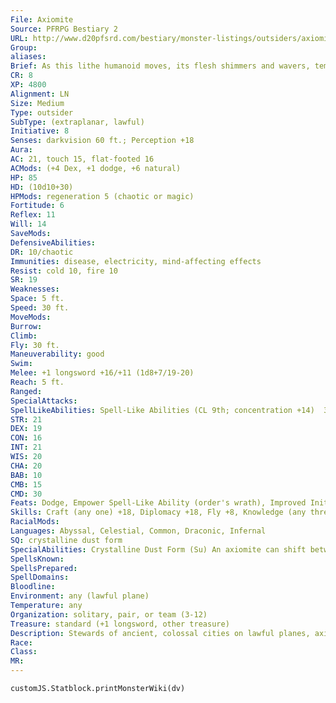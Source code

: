 ```yaml
---
File: Axiomite
Source: PFRPG Bestiary 2
URL: http://www.d20pfsrd.com/bestiary/monster-listings/outsiders/axiomite
Group: 
aliases: 
Brief: As this lithe humanoid moves, its flesh shimmers and wavers, temporarily breaking apart into motes of shimmering light.
CR: 8
XP: 4800
Alignment: LN
Size: Medium
Type: outsider
SubType: (extraplanar, lawful)
Initiative: 8
Senses: darkvision 60 ft.; Perception +18
Aura: 
AC: 21, touch 15, flat-footed 16
ACMods: (+4 Dex, +1 dodge, +6 natural)
HP: 85
HD: (10d10+30)
HPMods: regeneration 5 (chaotic or magic)
Fortitude: 6
Reflex: 11
Will: 14
SaveMods: 
DefensiveAbilities: 
DR: 10/chaotic
Immunities: disease, electricity, mind-affecting effects
Resist: cold 10, fire 10
SR: 19
Weaknesses: 
Space: 5 ft.
Speed: 30 ft.
MoveMods: 
Burrow: 
Climb: 
Fly: 30 ft.
Maneuverability: good
Swim: 
Melee: +1 longsword +16/+11 (1d8+7/19-20)
Reach: 5 ft.
Ranged: 
SpecialAttacks: 
SpellLikeAbilities: Spell-Like Abilities (CL 9th; concentration +14)  3/day-dispel chaos, haste, hold monster (DC 20), lightning bolt (DC 18), empowered order's wrath (DC 19), telekinesis (DC 20), true strike  1/day-summon inevitable (level 6, 1 zelekhut, see below), true seeing
STR: 21
DEX: 19
CON: 16
INT: 21
WIS: 20
CHA: 20
BAB: 10
CMB: 15
CMD: 30
Feats: Dodge, Empower Spell-Like Ability (order's wrath), Improved Initiative, Iron Will, Mobility
Skills: Craft (any one) +18, Diplomacy +18, Fly +8, Knowledge (any three) +15, Knowledge (planes) +18, Perception +18, Sense Motive +18, Spellcraft +18, Stealth +17, Survival +18
RacialMods: 
Languages: Abyssal, Celestial, Common, Draconic, Infernal
SQ: crystalline dust form
SpecialAbilities: Crystalline Dust Form (Su) An axiomite can shift between its solid body and one made of golden, crystalline dust as a free action once per round. In dust form, the axiomite looks like a shifting mass of glowing mathematical symbols and equations. In this form it can fly and gains the incorporeal quality; it can use spell-like abilities but cannot make physical attacks. In its solid form, an axiomite cannot fly. Both shapes are the axiomite's true form, and it does not revert to a different form if killed. A true seeing spell reveals both forms simultaneously.  Summon Inevitable (Sp) Once per day, four axiomites may join hands to summon a single zelekhut inevitable as a full-round action.
SpellsKnown: 
SpellsPrepared: 
SpellDomains: 
Bloodline: 
Environment: any (lawful plane)
Temperature: any
Organization: solitary, pair, or team (3-12)
Treasure: standard (+1 longsword, other treasure)
Description: Stewards of ancient, colossal cities on lawful planes, axiomites represent the fundamental search for order. According to their own history, the first axiomites sprang from the raw mathematical underpinnings of the cosmos long before the first gods began to stir-they are personifications of a primordial reality made flesh in an attempt to understand itself. New axiomites are formed from souls much like celestials or fiends, with spirits drawn across the planes to one of the axiomites' humming crystal monoliths, emerging later as purified creatures of law and theory.  A particular axiomite may look like any humanoid-shaped creature, though the particular form does not affect its abilities in any way. Beneath this form, all axiomites are the same-clouds of glowing, crystalline dust that constantly swirl and congeal into complex tangles of symbols and equations, making them literally creatures of pure mathematical law.  Axiomite society is broken into three divisions, each with its own duty and purpose. One devotes itself to the construction and maintenance of inevitables, another to the expansion and construction of their capital city, and the third to continuing the exploration and calculation of the laws and constants that underlie all of reality. Their leader is a gestalt mind formed by the greatest individuals of their race, forming when needed and then dispersing into its component axiomites to put the god-mind's plans into action.
Race: 
Class: 
MR: 
---
```

```dataviewjs
customJS.Statblock.printMonsterWiki(dv)
```
